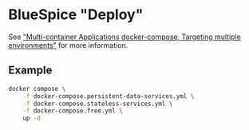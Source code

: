 # BlueSpice "Deploy"

See ["Multi-container Applications docker-compose, Targeting multiple environments"](https://learn.microsoft.com/en-us/dotnet/architecture/microservices/multi-container-microservice-net-applications/multi-container-applications-docker-compose#targeting-multiple-environments) for more information.

## Example

```sh
docker compose \
	-f docker-compose.persistent-data-services.yml \
	-f docker-compose.stateless-services.yml \
	-f docker-compose.free.yml \
	up -d
```